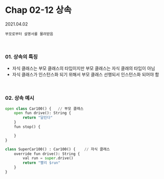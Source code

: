 # Chap 02-12 상속

2021.04.02

`부모로부터 설명서를 물려받음`

<br>

### 01. 상속의 특징

* 자식 클래스는 부모 클래스의 타입이지만 부모 클래스는 자식 클래의 타입이 아님
* 자식 클래스가 인스턴스화 되기 위해서 부모 클래스 선행되서 인스턴스화 되어야 함

<br>

### 02. 상속 예시

```python
open class Car100() {	// 부모 클래스
    open fun drive(): String {
        return "달린다"
    }
    fun stop() {

    }
}

class SuperCar100() : Car100() {	// 자식 클래스
    override fun drive(): String {
        val run = super.drive()
        return "빨리 $run"
    }
}
```